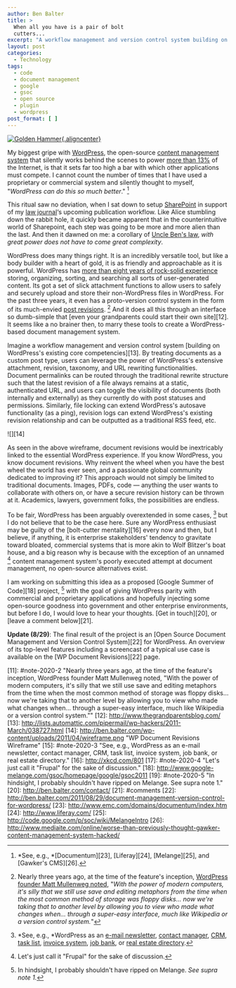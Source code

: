 ```yaml
---
author: Ben Balter
title: >
  When all you have is a pair of bolt
  cutters...
excerpt: "A workflow management and version control system building on WordPress's existing core competencies. By treating documents as a custom post type, users can leverage the power of WordPress's extensive attachment, revision, taxonomy, and URL rewriting functionalities. "
layout: post
categories:
  - Technology
tags:
  - code
  - document management
  - google
  - gsoc
  - open source
  - plugin
  - wordpress
post_format: [ ]
---
```

[![Golden Hammer](http://imgs.xkcd.com/comics/golden_hammer.png){.aligncenter}][1]

My biggest gripe with [WordPress][2], the open-source [content management system][3] that silently works behind the scenes to power [more than 13%][4] of the Internet, is that it sets far too high a bar with which other applications must compete. I cannot count the number of times that I have used a proprietary or commercial system and silently thought to myself, "*WordPress can do this so much better*." [^1]

This ritual saw no deviation, when I sat down to setup [SharePoint][6] in support of my [law journal][7]‘s upcoming publication workflow. Like Alice stumbling down the rabbit hole, it quickly became apparent that in the counterintuitive world of Sharepoint, each step was going to be more and more alien than the last. And then it dawned on me: a corollary of [Uncle Ben's law][8], *with great power does not have to come great complexity*.

WordPress does many things right. It is an incredibly versatile tool, but like a body builder with a heart of gold, it is as friendly and approachable as it is powerful. WordPress has [more than eight years of rock-solid experience][9] storing, organizing, sorting, and searching all sorts of user-generated content. Its got a set of slick attachment functions to allow users to safely and securely upload and store their non-WordPress files in WordPress. For the past three years, it even has a proto-version control system in the form of its much-envied [post revisions][10]. [^2] And it does all this through an interface so dumb-simple that [even your grandparents could start their own site][12]. It seems like a no brainer then, to marry these tools to create a WordPress-based document management system.

Imagine a workflow management and version control system [building on WordPress's existing core competencies][13]. By treating documents as a custom post type, users can leverage the power of WordPress's extensive attachment, revision, taxonomy, and URL rewriting functionalities. Document permalinks can be routed through the traditional rewrite structure such that the latest revision of a file always remains at a static, authenticated URL, and users can toggle the visibility of documents (both internally and externally) as they currently do with post statuses and permissions. Similarly, file locking can extend WordPress's autosave functionality (as a ping), revision logs can extend WordPress's existing revision relationship and can be outputted as a traditional RSS feed, etc.

![][14]

As seen in the above wireframe, document revisions would be inextricably linked to the essential WordPress experience. If you know WordPress, you know document revisions. Why reinvent the wheel when you have the best wheel the world has ever seen, and a passionate global community dedicated to improving it? This approach would not simply be limited to traditional documents. Images, PDFs, code — anything the user wants to collaborate with others on, or have a secure revision history can be thrown at it. Academics, lawyers, government folks, the possibilities are endless.

To be fair, WordPress has been arguably overextended in some cases, [^3] but I do not believe that to be the case here. Sure any WordPress enthusiast may be guilty of the [bolt-cutter mentality][16] every now and then, but I believe, if anything, it is enterprise stakeholders' tendency to gravitate toward bloated, commercial systems that is more akin to Wolf Blitzer's boat house, and a big reason why is because with the exception of an unnamed [^4] content management system's poorly executed attempt at document management, no open-source alternatives exist.

I am working on submitting this idea as a proposed [Google Summer of Code][18] project, [^5] with the goal of giving WordPress parity with commercial and proprietary applications and hopefully injecting some open-source goodness into government and other enterprise environments, but before I do, I would love to hear your thoughts. [Get in touch][20], or [leave a comment below][21].

**Update (8/29)**: The final result of the project is an [Open Source Document Management and Version Control System][22] for WordPress. An overview of its top-level features including a screencast of a typical use case is available on the [WP Document Revisions][22] page.

[^1]: *See, e.g., *[Documentum][23], [Liferay][24], [Melange][25], and [Gawker's CMS][26]. 
[^2]: Nearly three years ago, at the time of the feature's inception, [WordPress founder Matt Mullenweg noted][28], "*With the power of modern computers, it's silly that we still use save and editing metaphors from the time when the most common method of storage was floppy disks… now we're taking that to another level by allowing you to view who made what changes when… through a super-easy interface, much like Wikipedia or a version control system.*" 
[^3]: *See, e.g., *WordPress as an [e-mail newsletter][30], [contact manager][31], [CRM][32], [task list][33], [invoice system][34],  [job bank][35], or [real estate directory][36]. 
[^4]: Let's just call it "Frupal" for the sake of discussion. 
[^5]: In hindsight, I probably shouldn't have ripped on Melange. *See supra note 1.* 

[1]: http://xkcd.com/801/
[2]: http://wordpress.org
[3]: http://en.wikipedia.org/wiki/Content_management_system
[4]: http://w3techs.com/technologies/overview/content_management/all
[5]: #note-2020-1 "See, e.g., Documentum, Liferay, Melange, and Gawker's CMS."
[6]: http://en.wikipedia.org/wiki/Microsoft_SharePoint
[7]: http://pcjl.org
[8]: http://www.youtube.com/watch?v=8DfztIIqbTI#t=1m3s
[9]: http://core.trac.wordpress.org/browser/trunk?rev=3
[10]: http://codex.wordpress.org/Revision_Management
[11]: #note-2020-2 "Nearly three years ago, at the time of the feature's inception, WordPress founder Matt Mullenweg noted, "With the power of modern computers, it's silly that we still use save and editing metaphors from the time when the most common method of storage was floppy disks… now we're taking that to another level by allowing you to view who made what changes when… through a super-easy interface, much like Wikipedia or a version control system.""
[12]: http://www.thegrandparentsblog.com/
[13]: http://lists.automattic.com/pipermail/wp-hackers/2011-March/038727.html
[14]: http://ben.balter.com/wp-content/uploads/2011/04/wireframe.png "WP Document Revisions Wireframe"
[15]: #note-2020-3 "See, e.g., WordPress as an e-mail newsletter, contact manager, CRM, task list, invoice system,  job bank, or real estate directory."
[16]: http://xkcd.com/801
[17]: #note-2020-4 "Let's just call it "Frupal" for the sake of discussion."
[18]: http://www.google-melange.com/gsoc/homepage/google/gsoc2011
[19]: #note-2020-5 "In hindsight, I probably shouldn't have ripped on Melange. See supra note 1."
[20]: http://ben.balter.com/contact/
[21]: #comments
[22]: http://ben.balter.com/2011/08/29/document-management-version-control-for-wordpress/
[23]: http://www.emc.com/domains/documentum/index.htm
[24]: http://www.liferay.com/
[25]: http://code.google.com/p/soc/wiki/MelangeIntro
[26]: http://www.mediaite.com/online/worse-than-previously-thought-gawker-content-management-system-hacked/

[28]: http://wordpress.org/news/2008/07/wordpress-26-tyner/

[30]: http://net.tutsplus.com/tutorials/wordpress/build-a-wordburner-email-newsletter-manager-using-wordpress-and-feedburner/
[31]: http://publisherblog.automattic.com/2008/02/13/wp-contact-manager/
[32]: http://slipfire.com/wp-crm/
[33]: http://wordpress.org/extend/plugins/wp-task-manager/
[34]: http://wordpress.org/extend/plugins/wp-invoice/
[35]: http://wordpress.org/extend/plugins/job-manager/
[36]: http://wordpress.org/extend/plugins/great-real-estate/